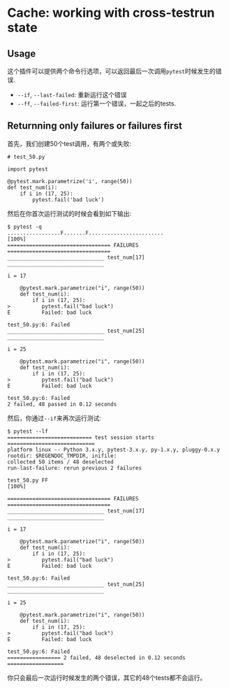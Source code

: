 # Cache: working with cross-testrun state

## Usage

这个插件可以提供两个命令行选项，可以返回最后一次调用`pytest`时候发生的错误.

- `--if`, `--last-failed`: 重新运行这个错误
- `--ff`, `--failed-first`: 运行第一个错误，一起之后的tests.

## Returnning only failures or failures first

首先，我们创建50个test调用，有两个或失败:

```
# test_50.py

import pytest

@pytest.mark.parametrize('i', range(50))
def test_num(i):
    if i in (17, 25):
        pytest.fail('bad luck')
```

然后在你首次运行测试的时候会看到如下输出:

```
$ pytest -q
.................F.......F........................                   [100%]
================================= FAILURES =================================
_______________________________ test_num[17] _______________________________

i = 17

    @pytest.mark.parametrize("i", range(50))
    def test_num(i):
        if i in (17, 25):
>          pytest.fail("bad luck")
E          Failed: bad luck

test_50.py:6: Failed
_______________________________ test_num[25] _______________________________

i = 25

    @pytest.mark.parametrize("i", range(50))
    def test_num(i):
        if i in (17, 25):
>          pytest.fail("bad luck")
E          Failed: bad luck

test_50.py:6: Failed
2 failed, 48 passed in 0.12 seconds
```

然后，你通过`--if`来再次运行测试:

```
$ pytest --lf
=========================== test session starts ============================
platform linux -- Python 3.x.y, pytest-3.x.y, py-1.x.y, pluggy-0.x.y
rootdir: $REGENDOC_TMPDIR, inifile:
collected 50 items / 48 deselected
run-last-failure: rerun previous 2 failures

test_50.py FF                                                        [100%]

================================= FAILURES =================================
_______________________________ test_num[17] _______________________________

i = 17

    @pytest.mark.parametrize("i", range(50))
    def test_num(i):
        if i in (17, 25):
>          pytest.fail("bad luck")
E          Failed: bad luck

test_50.py:6: Failed
_______________________________ test_num[25] _______________________________

i = 25

    @pytest.mark.parametrize("i", range(50))
    def test_num(i):
        if i in (17, 25):
>          pytest.fail("bad luck")
E          Failed: bad luck

test_50.py:6: Failed
================= 2 failed, 48 deselected in 0.12 seconds ==================
```

你只会最后一次运行时候发生的两个错误，其它的48个tests都不会运行。





